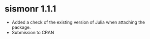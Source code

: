 # sismonr 1.1.1
* Added a check of the existing version of Julia when attaching the package.
* Submission to CRAN
